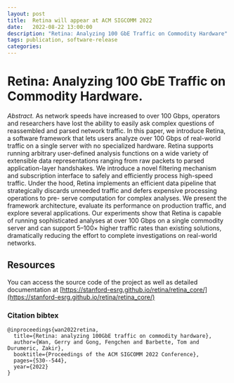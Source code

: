 ```yaml
---
layout: post
title:  Retina will appear at ACM SIGCOMM 2022
date:   2022-08-22 13:00:00
description: "Retina: Analyzing 100 GbE Traffic on Commodity Hardware"
tags: publication, software-release
categories: 
---
```


# Retina: Analyzing 100 GbE Traffic on Commodity Hardware.

*Abstract.* As network speeds have increased to over 100 Gbps, operators and researchers have lost the ability to easily ask complex questions of reassembled and parsed network traffic. In this paper, we introduce Retina, a software framework that lets users analyze over 100 Gbps of real-world traffic on a single server with no specialized hardware. Retina supports running arbitrary user-defined analysis functions on a wide variety of extensible data representations ranging from raw packets to parsed application-layer handshakes. We introduce a novel filtering mechanism and subscription interface to safely and efficiently process high-speed traffic. Under the hood, Retina implements an efficient data pipeline that strategically discards unneeded traffic and defers expensive processing operations to pre- serve computation for complex analyses. We present the framework architecture, evaluate its performance on production traffic, and explore several applications. Our experiments show that Retina is capable of running sophisticated analyses at over 100 Gbps on a single commodity server and can support 5–100× higher traffic rates than existing solutions, dramatically reducing the effort to complete investigations on real-world networks.

## Resources
You can access the source code of the project as well as detailed documentation at [https://stanford-esrg.github.io/retina/retina_core/](https://stanford-esrg.github.io/retina/retina_core/)

### Citation bibtex
```
@inproceedings{wan2022retina,
  title={Retina: analyzing 100GbE traffic on commodity hardware},
  author={Wan, Gerry and Gong, Fengchen and Barbette, Tom and Durumeric, Zakir},
  booktitle={Proceedings of the ACM SIGCOMM 2022 Conference},
  pages={530--544},
  year={2022}
}
```